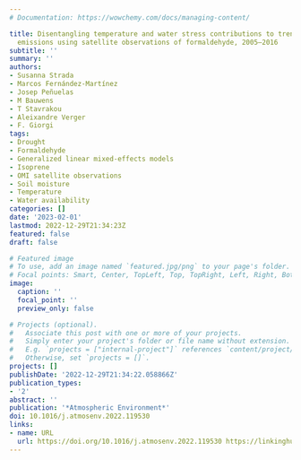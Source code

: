 ```yaml
---
# Documentation: https://wowchemy.com/docs/managing-content/

title: Disentangling temperature and water stress contributions to trends in isoprene
  emissions using satellite observations of formaldehyde, 2005–2016
subtitle: ''
summary: ''
authors:
- Susanna Strada
- Marcos Fernández-Martínez
- Josep Peñuelas
- M Bauwens
- T Stavrakou
- Aleixandre Verger
- F. Giorgi
tags:
- Drought
- Formaldehyde
- Generalized linear mixed-effects models
- Isoprene
- OMI satellite observations
- Soil moisture
- Temperature
- Water availability
categories: []
date: '2023-02-01'
lastmod: 2022-12-29T21:34:23Z
featured: false
draft: false

# Featured image
# To use, add an image named `featured.jpg/png` to your page's folder.
# Focal points: Smart, Center, TopLeft, Top, TopRight, Left, Right, BottomLeft, Bottom, BottomRight.
image:
  caption: ''
  focal_point: ''
  preview_only: false

# Projects (optional).
#   Associate this post with one or more of your projects.
#   Simply enter your project's folder or file name without extension.
#   E.g. `projects = ["internal-project"]` references `content/project/deep-learning/index.md`.
#   Otherwise, set `projects = []`.
projects: []
publishDate: '2022-12-29T21:34:22.058866Z'
publication_types:
- '2'
abstract: ''
publication: '*Atmospheric Environment*'
doi: 10.1016/j.atmosenv.2022.119530
links:
- name: URL
  url: https://doi.org/10.1016/j.atmosenv.2022.119530 https://linkinghub.elsevier.com/retrieve/pii/S1352231022005957
---
```

